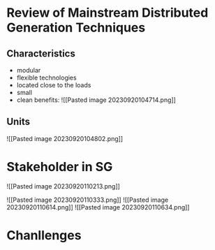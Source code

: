 # Review of Mainstream Distributed Generation Techniques
## Characteristics
- modular
- flexible technologies
- located close to the loads
- small
- clean
benefits:
![[Pasted image 20230920104714.png]]
## Units
![[Pasted image 20230920104802.png]]

# Stakeholder in SG
![[Pasted image 20230920110213.png]]

![[Pasted image 20230920110333.png]]
![[Pasted image 20230920110614.png]]
![[Pasted image 20230920110634.png]]

# Chanllenges
